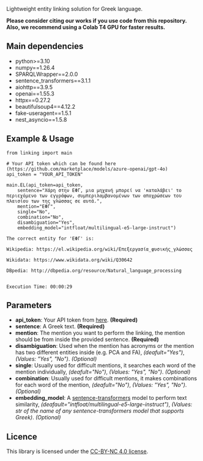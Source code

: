 Lightweight entity linking solution for Greek language.

**Please consider citing our works if you use code from this repository.**
**Also, we recommend using a Colab T4 GPU for faster results.**

## Main dependencies
* python>=3.10
* numpy==1.26.4
* SPARQLWrapper==2.0.0
* sentence_transformers==3.1.1
* aiohttp==3.9.5
* openai==1.55.3
* httpx==0.27.2
* beautifulsoup4==4.12.2
* fake-useragent==1.5.1
* nest_asyncio==1.5.8

## Example & Usage
```
from linking import main

# Your API token which can be found here (https://github.com/marketplace/models/azure-openai/gpt-4o)
api_token = "YOUR_API_TOKEN"

main.EL(api_token=api_token,
	sentence="Χάρη στην ΕΦΓ, μια μηχανή μπορεί να 'καταλάβει' το περιεχόμενο των εγγράφων, συμπεριλαμβανομένων των αποχρώσεων του πλαισίου των της γλώσσας σε αυτά.",
	mention="ΕΦΓ",
	single="No",
	combination="No",
	disambiguation="Yes",
	embedding_model="intfloat/multilingual-e5-large-instruct")
```

```
The correct entity for 'ΕΦΓ' is:

Wikipedia: https://el.wikipedia.org/wiki/Επεξεργασία_φυσικής_γλώσσας

Wikidata: https://www.wikidata.org/wiki/Q30642

DBpedia: http://dbpedia.org/resource/Natural_language_processing


Execution Time: 00:00:29
```

## Parameters
* **api_token**: Your API token from [here](https://github.com/marketplace/models/azure-openai/gpt-4o). **(Required)**  
* **sentence**: A Greek text. **(Required)**  
* **mention**: The mention you want to perform the linking, the mention should be from inside the provided sentence. **(Required)**
* **disambiguation**: Used when the mention has acronyms or the mention has two different entities inside (e.g. PCA and FA), *(deafult="Yes")*, *(Values: "Yes", "No")*. *(Optional)*   
* **single**: Usually used for difficult mentions, it searches each word of the mention individually, *(deafult="No")*, *(Values: "Yes", "No")*. *(Optional)*  
* **combination**: Usually used for difficult mentions, it makes combinations for each word of the mention, *(deafult="No")*, *(Values: "Yes", "No")*. *(Optional)*  
* **embedding_model**: A [sentence-transformers](https://sbert.net/) model to perform text similarity, *(deafault="intfloat/multilingual-e5-large-instruct")*, *(Values: str of the name of any sentence-transformers model that supports Greek)*. *(Optional)*

## Licence
This library is licensed under the [CC-BY-NC 4.0 license](https://creativecommons.org/licenses/by-nc/4.0/).